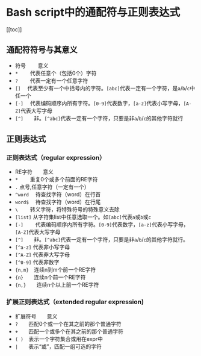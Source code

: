 
# Bash script中的通配符与正则表达式

[[toc]]

## 通配符符号与其意义


-  符号　　 意义
-  `*`　　    代表任意个（包括0个）字符
-  `?`　　    代表一定有一个任意字符
-  `[]`　    代表至少有一个中括号内的字符。`[abc]`代表一定有一个字符，是`a`/`b`/`c`中任一个
-  `[-]`　   代表编码顺序内所有字符。`[0-9]`代表数字，`[a-z]`代表小写字母，`[A-Z]`代表大写字母
-  `[^]`　　非。`[^abc]`代表一定有一个字符，只要是非`a`/`b`/`c`的其他字符就行

## 正则表达式


### 正则表达式（regular expression）


-  RE字符　　意义
-  `*`   　　重复0个或多个前面的RE字符
-  `.`       点号,任意字符（一定有一个）
-  `^word`　 待查找字符（word）在行首
-  `word$`　 待查找字符（word）在行尾
-  `\`　　    转义字符，将特殊符号的特殊意义去除
-  `[list]`  从字符集list中任意选取一个。如`[abc]`代表`a`或`b`或`c`
-  `[-]` 　　代表编码顺序内所有字符。`[0-9]`代表数字，`[a-z]`代表小写字母，`[A-Z]`代表大写字母
-  `[^]`　　非。`[^abc]`代表一定有一个字符，只要是非`a`/`b`/`c`的其他字符就行。
-  `[^a-z]` 代表非小写字母
-  `[^A-Z]`  代表非大写字母
-  `[^0-9]`  代表非数字
- `{n,m}`　连续n到m个前一个RE字符
- `{n}`　　连续n个前一个RE字符
- `{n,}`　　连续n个以上前一个RE字符

### 扩展正则表达式（extended regular expression)


-  扩展符号　　意义
-  `?`　　匹配0个或一个在其之前的那个普通字符
-  `+`　　匹配一个或多个在其之前的那个普通字符
-  `( )`　表示一个字符集合或用在expr中
-  `|`　　表示“或”，匹配一组可选的字符

